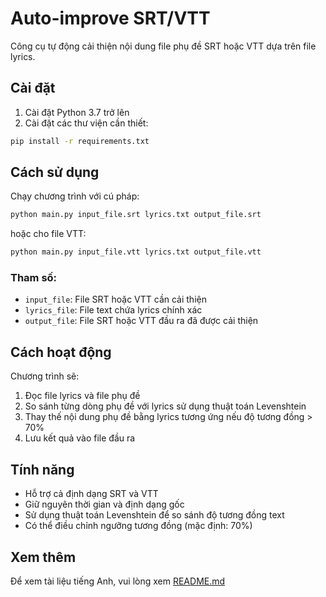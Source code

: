 # Auto-improve SRT/VTT

Công cụ tự động cải thiện nội dung file phụ đề SRT hoặc VTT dựa trên file lyrics.

## Cài đặt

1. Cài đặt Python 3.7 trở lên
2. Cài đặt các thư viện cần thiết:
```bash
pip install -r requirements.txt
```

## Cách sử dụng

Chạy chương trình với cú pháp:
```bash
python main.py input_file.srt lyrics.txt output_file.srt
```

hoặc cho file VTT:
```bash
python main.py input_file.vtt lyrics.txt output_file.vtt
```

### Tham số:
- `input_file`: File SRT hoặc VTT cần cải thiện
- `lyrics_file`: File text chứa lyrics chính xác
- `output_file`: File SRT hoặc VTT đầu ra đã được cải thiện

## Cách hoạt động

Chương trình sẽ:
1. Đọc file lyrics và file phụ đề
2. So sánh từng dòng phụ đề với lyrics sử dụng thuật toán Levenshtein
3. Thay thế nội dung phụ đề bằng lyrics tương ứng nếu độ tương đồng > 70%
4. Lưu kết quả vào file đầu ra

## Tính năng
- Hỗ trợ cả định dạng SRT và VTT
- Giữ nguyên thời gian và định dạng gốc
- Sử dụng thuật toán Levenshtein để so sánh độ tương đồng text
- Có thể điều chỉnh ngưỡng tương đồng (mặc định: 70%)

## Xem thêm
Để xem tài liệu tiếng Anh, vui lòng xem [README.md](README.md) 